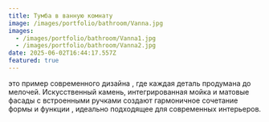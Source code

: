 ```yaml
---
title: Тумба в ванную комнату
image: /images/portfolio/bathroom/Vanna.jpg
images:
  - /images/portfolio/bathroom/Vanna1.jpg
  - /images/portfolio/bathroom/Vanna2.jpg
date: 2025-06-02T16:44:17.557Z
featured: true
---
```

это пример современного дизайна , где каждая деталь продумана до мелочей. Искусственный камень, интегрированная мойка и матовые фасады с встроенными ручками создают гармоничное сочетание формы и функции , идеально подходящее для современных интерьеров.